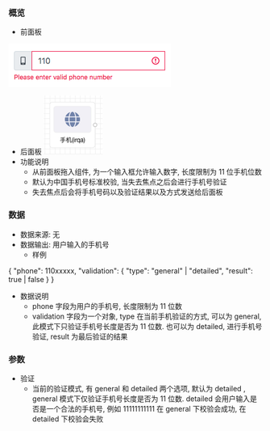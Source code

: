 ### 概览
- 前面板

![](images/phone_1.png)

- 后面板
![](images/phone_2.png)
- 功能说明
   - 从前面板拖入组件, 为一个输入框允许输入数字, 长度限制为 11 位手机位数
   - 默认为中国手机号标准校验, 当失去焦点之后会进行手机号验证
   - 失去焦点后会将手机号码以及验证结果以及方式发送给后面板
### 数据

- 数据来源: 无
- 数据输出: 用户输入的手机号
   - 样例

{ "phone": 110xxxxx, "validation": { "type": "general" | "detailed", "result": true | false } }

   - 数据说明
      - phone 字段为用户的手机号, 长度限制为 11 位数
      - validation 字段为一个对象, type 在当前手机验证的方式, 可以为 general, 此模式下只验证手机号长度是否为 11 位数. 也可以为 detailed, 进行手机号验证, result 为最后验证的结果
### 参数

- 验证
   - 当前的验证模式, 有 general 和 detailed 两个选项, 默认为 detailed , general 模式下仅验证手机号长度是否为 11 位数. detailed 会用户输入是否是一个合法的手机号, 例如 11111111111 在 general 下校验会成功, 在 detailed 下校验会失败


